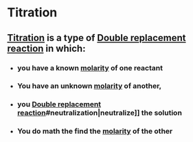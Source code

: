 # Titration 
## [Titration](./../titration/) is a type of [Double replacement reaction](./../double-replacement-reaction/) in which:
- ### you have a known [molarity](./../molarity/) of one reactant
- ### You have an unknown [molarity](./../molarity/) of another,
- ### you [Double replacement reaction](./../double-replacement-reaction/)#neutralization|neutralize]] the solution
- ### You do math the find the [molarity](./../molarity/) of the other

